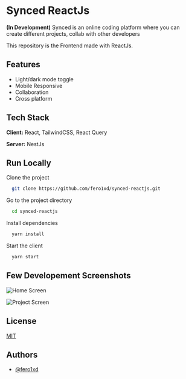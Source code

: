 # Synced ReactJs

**(In Development)** Synced is an online coding platform where you can create different projects, collab with other developers

This repository is the Frontend made with ReactJs.
## Features

- Light/dark mode toggle
- Mobile Responsive
- Collaboration
- Cross platform



## Tech Stack

**Client:** React, TailwindCSS, React Query

**Server:** NestJs


## Run Locally

Clone the project

```bash
  git clone https://github.com/fero1xd/synced-reactjs.git
```

Go to the project directory

```bash
  cd synced-reactjs
```

Install dependencies

```bash
  yarn install
```

Start the client

```bash
  yarn start
```


## Few Developement Screenshots

![Home Screen](https://cdn-fero.tk/synced/home.png)

![Project Screen](https://cdn-fero.tk/synced/project.png)

## License

[MIT](https://choosealicense.com/licenses/mit/)


## Authors

- [@fero1xd](https://www.github.com/fero1xd)
